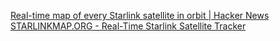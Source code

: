 
[Real-time map of every Starlink satellite in orbit | Hacker News](https://news.ycombinator.com/item?id=39812652)
[STARLINKMAP.ORG - Real-Time Starlink Satellite Tracker](https://www.starlinkmap.org/)
